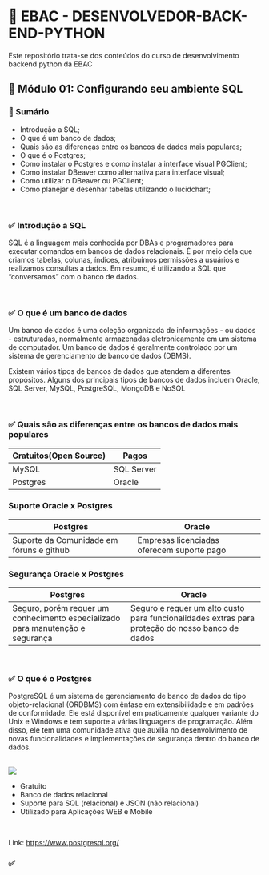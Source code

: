 # 📌 EBAC - DESENVOLVEDOR-BACK-END-PYTHON 
Este repositório trata-se dos conteúdos do curso de desenvolvimento backend python da EBAC

## 📝 Módulo 01: Configurando seu ambiente SQL
### 📎 Sumário
- Introdução a SQL;
- O que é um banco de dados;
- Quais são as diferenças entre os bancos de dados mais populares;
- O que é o Postgres;
- Como instalar o Postgres e como instalar a interface visual PGClient;
- Como instalar DBeaver como alternativa para interface visual;
- Como utilizar o DBeaver ou PGClient;
- Como planejar e desenhar tabelas utilizando o lucidchart;

<br>

### ✅ Introdução a SQL
SQL é a linguagem mais conhecida por DBAs e programadores para executar comandos em bancos de dados relacionais. É por meio dela que criamos tabelas, colunas, índices, atribuímos permissões a usuários e realizamos consultas a dados. Em resumo, é utilizando a SQL que “conversamos” com o banco de dados.

<br>

### ✅ O que é um banco de dados
Um banco de dados é uma coleção organizada de informações - ou dados - estruturadas, normalmente armazenadas eletronicamente em um sistema de computador. Um banco de dados é geralmente controlado por um sistema de gerenciamento de banco de dados (DBMS).

Existem vários tipos de bancos de dados que atendem a diferentes propósitos. Alguns dos principais tipos de bancos de dados incluem Oracle, SQL Server, MySQL, PostgreSQL, MongoDB e NoSQL

<br>

### ✅ Quais são as diferenças entre os bancos de dados mais populares

| Gratuitos(Open Source) | Pagos |
| --- | --- |
| MySQL | SQL Server |
| Postgres | Oracle |

### Suporte Oracle x Postgres
| Postgres | Oracle |
| --- | --- |
| Suporte da Comunidade em fóruns e github | Empresas licenciadas oferecem suporte pago |

### Segurança Oracle x Postgres
| Postgres | Oracle |
| --- | --- |
| Seguro, porém requer um conhecimento especializado para manutenção e segurança | Seguro e requer um alto custo para funcionalidades extras para proteção do nosso banco de dados |

<br>

### ✅ O que é o Postgres
PostgreSQL é um sistema de gerenciamento de banco de dados do tipo objeto-relacional (ORDBMS) com ênfase em extensibilidade e em padrões de conformidade. Ele está disponível em praticamente qualquer variante do Unix e Windows e tem suporte a várias linguagens de programação. Além disso, ele tem uma comunidade ativa que auxilia no desenvolvimento de novas funcionalidades e implementações de segurança dentro do banco de dados.

<br>

<img src="./assets/img-01.jpg">

<br>

- Gratuito
- Banco de dados relacional
- Suporte para SQL (relacional) e JSON (não relacional)
- Utilizado para Aplicações WEB e Mobile

<br>

Link: https://www.postgresql.org/

### ✅ 